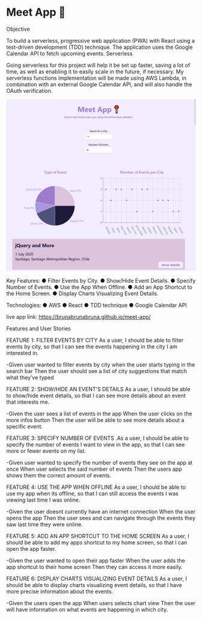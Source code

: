 # Meet App 📍

Objective

To build a serverless, progressive web application (PWA) with React using a test-driven development (TDD) technique. The application uses the Google Calendar API to fetch upcoming events.
Serverless

Going serverless for this project will help it be set up faster, saving a lot of time, as well as enabling it to easily scale in the future, if necessary. My serverless functions implementation will be made using AWS Lambda, in combination with an external Google Calendar API, and will also handle the OAuth verification.

![meet app screenshot](/screenshot.png)

Key Features:
● Filter Events by City.
● Show/Hide Event Details.
● Specify Number of Events.
● Use the App When Offline.
● Add an App Shortcut to the Home Screen.
● Display Charts Visualizing Event Details.

Technologies:
● AWS
● React
● TDD technique
● Google Calendar API

live app link: https://brunabrunabruna.github.io/meet-app/

Features and User Stories

FEATURE 1: FILTER EVENTS BY CITY As a user, I should be able to filter events by city, so that I can see the events happening in the city I am interested in.

-Given user wanted to filter events by city when the user starts typing in the search bar Then the user should see a list of city suggestions that match what they’ve typed

FEATURE 2: SHOW/HIDE AN EVENT'S DETAILS As a user, I should be able to show/hide event details, so that I can see more details about an event that interests me.

-Given the user sees a list of events in the app When the user clicks on the more infos button Then the user will be able to see more details about a specific event.

FEATURE 3: SPECIFY NUMBER OF EVENTS .As a user, I should be able to specify the number of events I want to view in the app, so that I can see more or fewer events on my list.

-Given user wanted to specify the number of events they see on the app at once When user selects the said number of events Then the users app shows them the correct amount of events.

FEATURE 4: USE THE APP WHEN OFFLINE As a user, I should be able to use my app when its offline, so that I can still access the events I was viewing last time I was online.

-Given the user doesnt currently have an internet connection When the user opens the app Then the user sees and can navigate through the events they saw last time they were online.

FEATURE 5: ADD AN APP SHORTCUT TO THE HOME SCREEN As a user, I should be able to add my apps shortcut to my home screen, so that I can open the app faster.

-Given the user wanted to open their app faster When the user adds the app shortcut to their home screen Then they can access it more easily.

FEATURE 6: DISPLAY CHARTS VISUALIZING EVENT DETAILS As a user, I should be able to display charts visualizing event details, so that I have more precise information about the events.

-Given the users open the app When users selects chart view Then the user will have information on what events are happening in which city.
